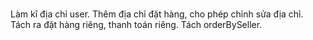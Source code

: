 ###
Làm kĩ địa chỉ user.
Thêm địa chỉ đặt hàng, cho phép chỉnh sửa địa chỉ.
Tách ra đặt hàng riêng, thanh toán riêng.
Tách orderBySeller.